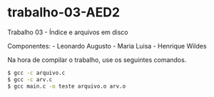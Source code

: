 # trabalho-03-AED2

Trabalho 03 - Índice e arquivos em disco

Componentes:
    - Leonardo Augusto
    - Maria Luisa
    - Henrique Wildes

Na hora de compilar o trabalho, use os seguintes comandos.

```sh
$ gcc -c arquivo.c
$ gcc -c arv.c
$ gcc main.c -o teste arquivo.o arv.o
```
